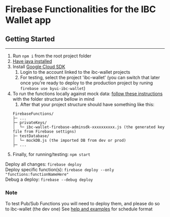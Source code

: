 # Firebase Functionalities for the IBC Wallet app


## Getting Started
__________________
1. Run `npm i` from the root project folder
2. [Have java installed](https://openjdk.java.net/install/)
3. Install [Google Cloud SDK](https://cloud.google.com/sdk/docs/install)
   1. Login to the account linked to the ibc-wallet projects
   2. For testing, select the project 'ibc-wallet' (you can switch that later once you're ready to deploy to the production project by runing `firebase use byui-ibc-wallet`)
4. To run the functions locally against mock data: [follow these instructions](https://jsmobiledev.com/article/firebase-emulator#copy-your-online-database-to-the-emulator) with the folder structure bellow in mind
   1. After that your project structure should have something like this:
   ```
   FirebaseFunctions/
   ├─ ...
   ├─ privateKeys/
   │  └─ ibc-wallet-firebase-adminsdk-xxxxxxxxxx.js (the generated key file from Firebase settigns)
   ├─ testDatabase/
   │  └─ mockDB.js (the imported DB from dev or prod)
   ├─ ...
   ```
5. Finally, for running/testing: `npm start`

Deploy all changes: `firebase deploy`\
Deploy specific function(s): `firebase deploy --only "functions:functionNameHere"`\
Debug a deploy: `firebase --debug deploy`

### Note
To test Pub/Sub Functions you will need to deploy them, and please do so to ibc-wallet (the dev one)
See [help and examples](https://cloud.google.com/appengine/docs/standard/python/config/cronref#schedule_format) for schedule format
